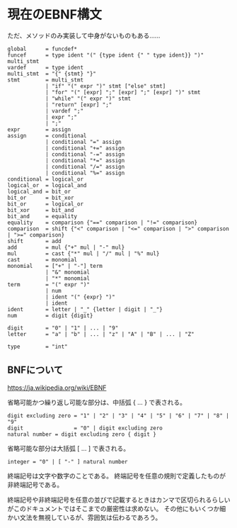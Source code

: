 # 現在のEBNF構文

ただ、メソッドのみ実装して中身がないものもある……

```
global      = funcdef*
funcef      = type ident "(" {type ident {" " type ident}} ")" multi_stmt
vardef      = type ident
multi_stmt  = "{" {stmt} "}"
stmt        = multi_stmt
            | "if" "(" expr ")" stmt ["else" stmt]
            | "for" "(" [expr] ";" [expr] ";" [expr] ")" stmt
            | "while" "(" expr ")" stmt
            | "return" [expr] ";"
            | vardef ";"
            | expr ";"
            | ";"
expr        = assign
assign      = conditional
            | conditional "=" assign
            | conditional "+=" assign
            | conditional "-=" assign
            | conditional "*=" assign
            | conditional "/=" assign
            | conditional "%=" assign
conditional = logical_or
logical_or  = logical_and
logical_and = bit_or
bit_or      = bit_xor
bit_or      = logical_or
bit_xor     = bit_and
bit_and     = equality
equality    = comparison {"==" comparison | "!=" comparison}
comparison  = shift {"<" comparison | "<=" comparison | ">" comparison | ">=" comparison}
shift       = add
add         = mul {"+" mul | "-" mul}
mul         = cast {"*" mul | "/" mul | "%" mul}
cast        = monomial
monomial    = ["+" | "-"] term
            | "&" monomial
            | "*" monomial
term        = "(" expr ")"
            | num
            | ident "(" {expr} ")"
            | ident
ident       = letter | "_" {letter | digit | "_"}
num         = digit {digit}

digit       = "0" | "1" | ... | "9"
letter      = "a" | "b" | ... | "z" | "A" | "B" | ... | "Z"

type        = "int"
```

## BNFについて

https://ja.wikipedia.org/wiki/EBNF

省略可能かつ繰り返し可能な部分は、中括弧 { … } で表される。

```
digit excluding zero = "1" | "2" | "3" | "4" | "5" | "6" | "7" | "8" | "9"
digit                = "0" | digit excluding zero
natural number = digit excluding zero { digit }
```

省略可能な部分は大括弧 [ … ] で表される。

```
integer = "0" | [ "-" ] natural number
```

終端記号は文字や数字のことである。
終端記号を任意の規則で定義したものが非終端記号である。

終端記号や非終端記号を任意の並びで記載するときはカンマで区切られるらしいがこのドキュメントではそこまでの厳密性は求めない。
その他にもいくつか細かい文法を無視しているが、雰囲気は伝わるであろう。
